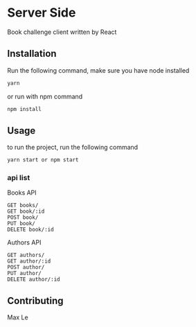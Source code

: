 # Server Side

Book challenge client written by React

## Installation

Run the following command, make sure you have node installed

```bash
yarn
```

or run with npm command

```bash
npm install
```

## Usage

to run the project, run the following command

```bash
yarn start or npm start
```

### api list

Books API

```api
GET books/
GET book/:id
POST book/
PUT book/
DELETE book/:id

```

Authors API

```api
GET authors/
GET author/:id
POST author/
PUT author/
DELETE author/:id

```

## Contributing

Max Le
